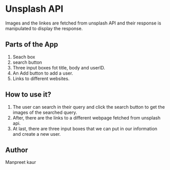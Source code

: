 # Unsplash API
Images and the linkes are fetched from unsplash API and their response is manipulated to display the response.
## Parts of the App
1. Seach box
2. search button
3. Three input boxes fot title, body and userID.
4. An Add button to add a user.
5. Links to different websites.
## How to use it?
1. The user can search in their query and click the search button to get the images of the searched query.
2. After, there are the links to a different webpage fetched from unsplash api.
3. At last, there are three input boxes that we can put in our information and create a new user.
## Author
Manpreet kaur
